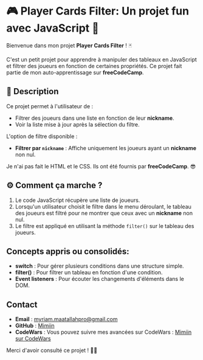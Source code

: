 # 🎮 Player Cards Filter: Un projet fun avec JavaScript 🎉

Bienvenue dans mon projet **Player Cards Filter** ! 🃏

C'est un petit projet pour apprendre à manipuler des tableaux en JavaScript et filtrer des joueurs en fonction de certaines propriétés. Ce projet fait partie de mon auto-apprentissage sur **freeCodeCamp**.

## 📜 Description

Ce projet permet à l'utilisateur de :

- Filtrer des joueurs dans une liste en fonction de leur **nickname**.
- Voir la liste mise à jour après la sélection du filtre.

L'option de filtre disponible :

- **Filtrer par `nickname`** : Affiche uniquement les joueurs ayant un **nickname** non nul.

Je n'ai pas fait le HTML et le CSS. Ils ont été fournis par **freeCodeCamp**. 😎

## ⚙️ Comment ça marche ?

1. Le code JavaScript récupère une liste de joueurs.
2. Lorsqu'un utilisateur choisit le filtre dans le menu déroulant, le tableau des joueurs est filtré pour ne montrer que ceux avec un **nickname** non nul.
3. Le filtre est appliqué en utilisant la méthode `filter()` sur le tableau des joueurs.

## Concepts appris ou consolidés:

- **switch** : Pour gérer plusieurs conditions dans une structure simple.
- **filter()** : Pour filtrer un tableau en fonction d'une condition.
- **Event listeners** : Pour écouter les changements d'éléments dans le DOM.

## Contact

- **Email** : myriam.maatallahpro@gmail.com
- **GitHub** : [Mimiin](https://github.com/Mimiin)
- **CodeWars** : Vous pouvez suivre mes avancées sur CodeWars : [Mimiin sur CodeWars](https://www.codewars.com/users/Mimiin)

Merci d'avoir consulté ce projet ! 🙏🎉
